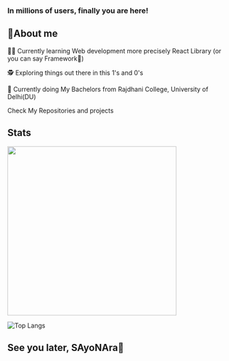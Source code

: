 <h3>In millions of users, finally you are here!</h3>

## 🌴About me

👨‍💻  Currently learning Web development more precisely React Library (or you can say Framework🤔)

🕵 Exploring things out there in this 1's and 0's

🏫 Currently doing My Bachelors from Rajdhani College, University of Delhi(DU)

Check My Repositories and projects

## Stats
<img border-radius="40px" width="380px" src="https://github-readme-stats-eight-theta.vercel.app/api?username=justdevnishant&show_icons=true&theme=light&include_all_commits=true&count_private=true">

![Top Langs](https://github-readme-stats.vercel.app/api/top-langs/?username=justdevnishant&langs_count=8)

## See you later, SAyoNAra🫡
